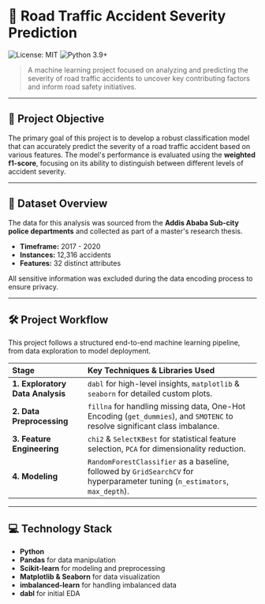 # 🚗 Road Traffic Accident Severity Prediction

![License: MIT](https://img.shields.io/badge/License-MIT-yellow.svg) ![Python 3.9+](https://img.shields.io/badge/python-3.9+-blue.svg)

> A machine learning project focused on analyzing and predicting the severity of road traffic accidents to uncover key contributing factors and inform road safety initiatives.

---

## 🎯 Project Objective

The primary goal of this project is to develop a robust classification model that can accurately predict the severity of a road traffic accident based on various features. The model's performance is evaluated using the **weighted f1-score**, focusing on its ability to distinguish between different levels of accident severity.

---

## 📖 Dataset Overview

The data for this analysis was sourced from the **Addis Ababa Sub-city police departments** and collected as part of a master's research thesis.

-   **Timeframe:** 2017 - 2020
-   **Instances:** 12,316 accidents
-   **Features:** 32 distinct attributes

All sensitive information was excluded during the data encoding process to ensure privacy.

---

## 🛠️ Project Workflow

This project follows a structured end-to-end machine learning pipeline, from data exploration to model deployment.

| Stage                          | Key Techniques & Libraries Used                                                                                             |
| :----------------------------- | :-------------------------------------------------------------------------------------------------------------------------- |
| **1. Exploratory Data Analysis** | `dabl` for high-level insights, `matplotlib` & `seaborn` for detailed custom plots.                                           |
| **2. Data Preprocessing** | `fillna` for handling missing data, One-Hot Encoding (`get_dummies`), and `SMOTENC` to resolve significant class imbalance. |
| **3. Feature Engineering** | `chi2` & `SelectKBest` for statistical feature selection, `PCA` for dimensionality reduction.                               |
| **4. Modeling** | `RandomForestClassifier` as a baseline, followed by `GridSearchCV` for hyperparameter tuning (`n_estimators`, `max_depth`). |

---

## 💻 Technology Stack

-   **Python**
-   **Pandas** for data manipulation
-   **Scikit-learn** for modeling and preprocessing
-   **Matplotlib & Seaborn** for data visualization
-   **imbalanced-learn** for handling imbalanced data
-   **dabl** for initial EDA
